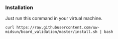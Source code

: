 ### Installation
Just run this command in your virtual machine.
```
curl https://raw.githubusercontent.com/uw-midsun/board_validation/master/install.sh | bash
```

